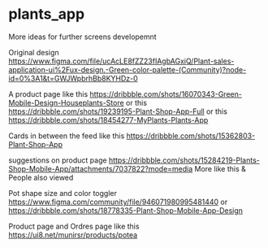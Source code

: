 # plants_app

More ideas for further screens developemnt 

Original design
https://www.figma.com/file/ucAcLE8fZZ23fIAgbAGxiQ/Plant-sales-application-ui%2Fux-design.-Green-color-palette-(Community)?node-id=0%3A1&t=GWJWpbrhBb8KYHDz-0 

A product page like this 
https://dribbble.com/shots/16070343-Green-Mobile-Design-Houseplants-Store
or this
https://dribbble.com/shots/19239195-Plant-Shop-App-Full
or this https://dribbble.com/shots/18454277-MyPlants-Plants-App

Cards in between the feed like this 
https://dribbble.com/shots/15362803-Plant-Shop-App 

suggestions on product page 
https://dribbble.com/shots/15284219-Plants-Shop-Mobile-App/attachments/7037822?mode=media 
More like this & People also viewed 

Pot shape size and color toggler
https://www.figma.com/community/file/946071980995481440
or https://dribbble.com/shots/18778335-Plant-Shop-Mobile-App-Design 

Product page and Ordres page like this 
https://ui8.net/munirsr/products/potea




